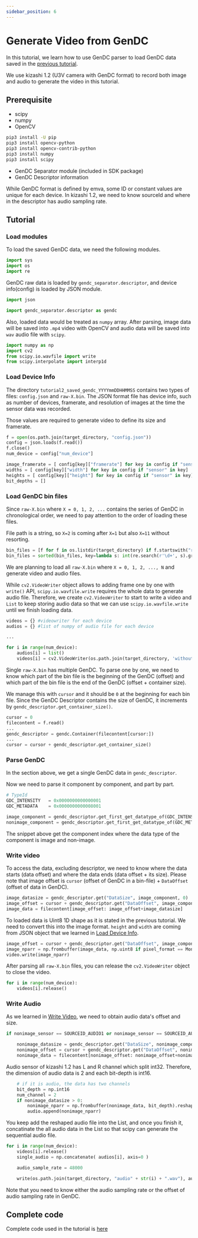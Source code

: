 ```yaml
---
sidebar_position: 6
---
```


# Generate Video from GenDC

In this tutorial, we learn how to use GenDC parser to load GenDC data saved in the [previous tutorial](save-gendc).

We use kizashi 1.2 (U3V camera with GenDC format) to record both image and audio to generate the video in this tutorial.

## Prerequisite

* scipy 
* numpy
* OpenCV

```bash
pip3 install -U pip
pip3 install opencv-python
pip3 install opencv-contrib-python
pip3 install numpy
pip3 install scipy
```

* GenDC Separator module (included in SDK package)
* GenDC Descriptor information

While GenDC format is defined by emva, some ID or constant values are unique for each device. In kizashi 1.2, we need to know sourceId and where in the descriptor has audio sampling rate.


## Tutorial

### Load modules

To load the saved GenDC data, we need the following modules.

```python
import sys
import os
import re
```
GenDC raw data is loaded by `gendc_separator.descriptor`, and device info(config) is loaded by JSON module.

```python
import json

import gendc_separator.descriptor as gendc
```

Also, loaded data would be treated as `numpy` array. After parsing, image data will be saved into `.mp4` video with OpenCV and audio data will be saved into `wav` audio file with `scipy`.

```python
import numpy as np
import cv2
from scipy.io.wavfile import write
from scipy.interpolate import interp1d
```

### Load Device Info

The directory `tutorial2_saved_gendc_YYYYmmDDHHMMSS` contains two types of files: `config.json` and `raw-X.bin`. The JSON format file has device info, such as number of devices, framerate, and resolution of images at the time the sensor data was recorded.

Those values are required to generate video to define its size and framerate.

```python
f = open(os.path.join(target_directory, "config.json"))
config = json.loads(f.read())
f.close()
num_device = config["num_device"]

image_framerate = [ config[key]["framerate"] for key in config if "sensor" in key]
widths = [ config[key]["width"] for key in config if "sensor" in key]
heights = [ config[key]["height"] for key in config if "sensor" in key]
bit_depths = []

```

### Load GenDC bin files

Since `raw-X.bin` where `X = 0, 1, 2, ...` contains the series of GenDC in chronological order, we need to pay attention to the order of loading these files.

File path is a string, so `X=2` is coming after `X=1` but also `X=11` without resorting.

```python
bin_files = [f for f in os.listdir(target_directory) if f.startswith("raw-") and f.endswith(".bin")]
bin_files = sorted(bin_files, key=lambda s: int(re.search(r'\d+', s).group()))
```

We are planning to load all `raw-X.bin` where `X = 0, 1, 2, ..., N` and generate video and audio files.

While `cv2.VideoWriter` object allows to adding frame one by one with `write()` API, `scipy.io.wavfile.write` requires the whole data to generate audio file. Therefore, we create `cv2.VideoWriter` to start to write a video and `List` to keep storing audio data so that we can use `scipy.io.wavfile.write` until we finish loading data.

```python
videos = {} #videowriter for each device
audios = {} #list of numpy of audio file for each device

...

for i in range(num_device):
    audios[i] = list()
    videos[i] = cv2.VideoWriter(os.path.join(target_directory, 'without_audio' + str(i) + '.mp4'), cv2.VideoWriter_fourcc(*'mp4v'), image_framerate[i], (widths[i], heights[i]), False)
```

Single `raw-X.bin` has multiple GenDC. To parse one by one, we need to know which part of the bin file is the beginning of the GenDC (offset) and which part of the bin file is the end of the GenDC (offset + container size).

We manage this with `cursor` and it should be `0` at the beginning for each bin file. Since the GenDC Descriptor contains the size of GenDC, it increments by `gendc_descriptor.get_container_size()`.

```python
cursor = 0
filecontent = f.read()
...
gendc_descriptor = gendc.Container(filecontent[cursor:])
...
cursor = cursor + gendc_descriptor.get_container_size()
```

### Parse GenDC

In the section above, we get a single GenDC data in `gendc_descriptor`.

Now we need to parse it component by component, and part by part.

```python
# TypeId
GDC_INTENSITY   = 0x0000000000000001
GDC_METADATA    = 0x0000000000008001

image_component = gendc_descriptor.get_first_get_datatype_of(GDC_INTENSITY)
nonimage_component = gendc_descriptor.get_first_get_datatype_of(GDC_METADATA)
```
The snippet above get the component index where the data type of the component is image and non-image.

### Write video

To access the data, excluding descriptor, we need to know where the data starts (data offset) and where the data ends (data offset + its size). Please note that image offset is `cursor` (offset of GenDC in a bin-file) + `DataOffset` (offset of data in GenDC).

```python
image_datasize = gendc_descriptor.get("DataSize", image_component, 0)
image_offset = cursor + gendc_descriptor.get("DataOffset", image_component, 0)
image_data = filecontent[image_offset: image_offset+image_datasize]
```

To loaded data is Uint8 1D shape as it is stated in the previous tutorial. We need to convert this into the image format. `height` and `width` are coming from JSON object that we learned in [Load Device Info](#load-device-info).

```python
image_offset = cursor + gendc_descriptor.get("DataOffset", image_component, 0)
image_nparr = np.frombuffer(image_data, np.uint8 if pixel_format == Mono8 else np.uint16).reshape((height, width))
video.write(image_nparr)
```

After parsing all `raw-X.bin` files, you can release the `cv2.VideoWriter` object to close the video.

```python
for i in range(num_device):
    videos[i].release()
```

### Write Audio

As we learned in [Write Video](#write-video), we need to obtain audio data's offset and size.

```python
if nonimage_sensor == SOURCEID_AUDIO1 or nonimage_sensor == SOURCEID_AUDIO2:

    nonimage_datasize = gendc_descriptor.get("DataSize", nonimage_component, 0)
    nonimage_offset = cursor + gendc_descriptor.get("DataOffset", nonimage_component, 0)
    nonimage_data = filecontent[nonimage_offset: nonimage_offset+nonimage_datasize]
```

Audio sensor of kizashi 1.2 has L and R channel which split int32. Therefore, the dimension of audio data is 2 and each bit-depth is int16.

```python
    # if it is audio, the data has two channels
    bit_depth = np.int16
    num_channel = 2
    if nonimage_datasize > 0:
        nonimage_nparr = np.frombuffer(nonimage_data, bit_depth).reshape((int(nonimage_datasize/np.dtype(bit_depth).itemsize/num_channel), num_channel))
        audio.append(nonimage_nparr)
```

You keep add the reshaped audio file into the List, and once you finish it, concatinate the all audio data in the List so that scipy can generate the sequential audio file.

```python
for i in range(num_device):
    videos[i].release()
    single_audio = np.concatenate( audios[i], axis=0 )

    audio_sample_rate = 48000

    write(os.path.join(target_directory, "audio" + str(i) + ".wav"), audio_sample_rate, single_audio.astype(bit_depth))
```

Note that you need to know either the audio sampling rate or the offset of audio sampling rate in GenDC.

## Complete code

Complete code used in the tutorial is [here](https://github.com/Sensing-Dev/tutorials/blob/main/python/tutorial3_generate_video.py)